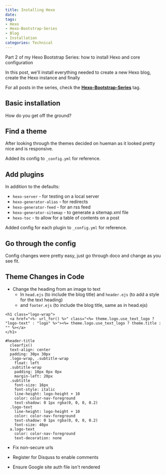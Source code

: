 ```yaml
---
title: Installing Hexo
date: 
tags:
- Hexo
- Hexo-Bootstrap-Series
- Blog
- Installation
categories: Technical
---
```


Part 2 of my Hexo Bootstrap Series: how to install Hexo and core configuration 

<!-- more --> 

In this post, we'll install everything needed to create a new Hexo blog, create the Hexo instance and finally

For all posts in the series, check the **[Hexo-Bootstrap-Series](/tags/Hexo-Bootstrap-Series/)** tag.

## Basic installation

How do you get off the ground?


## Find a theme 

After looking through the themes decided on hueman as it looked pretty nice and is responsive.
 
Added its config to `_config.yml` for reference.

## Add plugins

In addition to the defaults:
* `hexo-server` - for testing on a local server
* `hexo-generator-alias` - for redirects
* `hexo-generator-feed` - for an rss feed
* `hexo-generator-sitemap` - to generate a sitemap.xml file
* `hexo-toc` - to allow for a table of contents on a post

Added config for each plugin to `_config.yml` for reference.

## Go through the config

Config changes were pretty easy, just go through doco and change as you see fit.  


## Theme Changes in Code

* Change the heading from an image to text
  * In `head.ejs` (to include the blog title) and `header.ejs` (to add a style for the text heading)
  * and `footer.ejs` (to include the blog title, same as in head.ejs)

```
<h1 class="logo-wrap">
  <a href="<%- url_for() %>" class="<%= theme.logo.use_text_logo ? "logo-text" : "logo" %>"><%= theme.logo.use_text_logo ? theme.title : "" %></a>
</h1>
```  
  
```
#header-title
  clearfix()
  text-align: center
  padding: 30px 30px
  .logo-wrap, .subtitle-wrap
    float: left
  .subtitle-wrap
    padding: 10px 0px 0px
    margin-left: 20px
  .subtitle
    font-size: 16px
    font-style: italic
    line-height: logo-height + 10
    color: color-nav-foreground
    text-shadow: 0 1px rgba(0, 0, 0, 0.2)
  .logo-text
    line-height: logo-height + 10
    color: color-nav-foreground
    text-shadow: 0 1px rgba(0, 0, 0, 0.2)
    font-size: 40px
  a.logo-text
    color: color-nav-foreground
    text-decoration: none
```  

* Fix non-secure urls

* Register for Disquss to enable comments

* Ensure Google site auth file isn't rendered